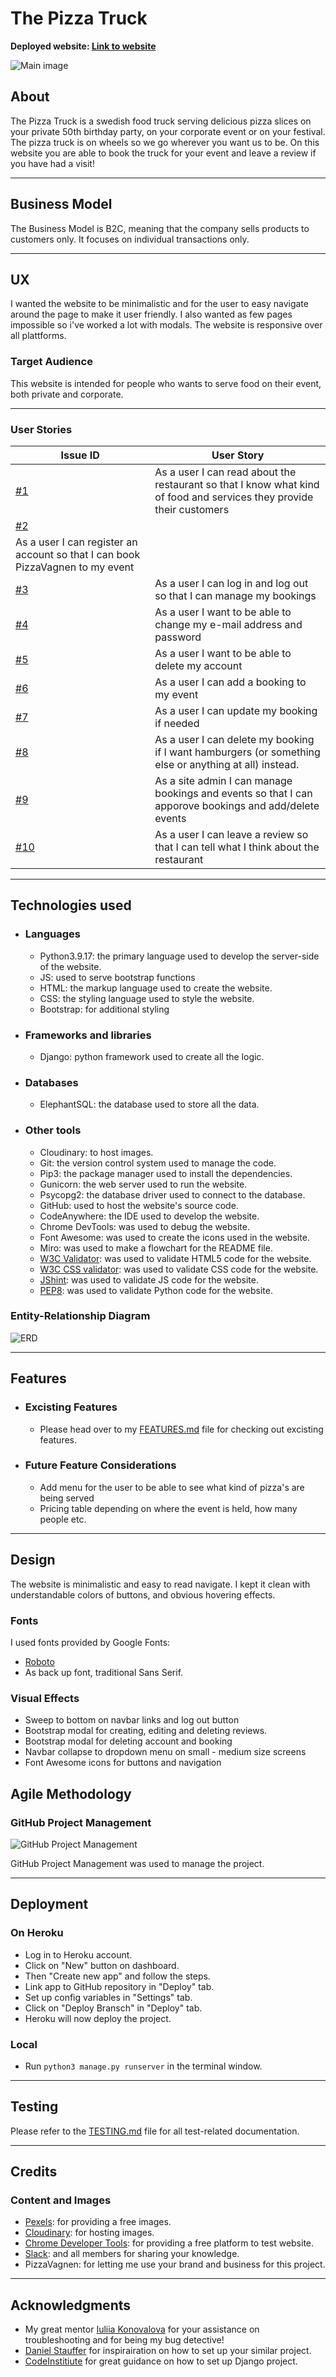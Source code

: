 # The Pizza Truck

**Deployed website: [Link to website](https://pizzavagnen-eb78667e7b70.herokuapp.com/)**

![Main image](docs/img/main_site.png)

## About

The Pizza Truck is a swedish food truck serving delicious pizza slices on your private 50th birthday party, on your corporate event or on your festival.
The pizza truck is on wheels so we go wherever you want us to be. On this website you are able to book the truck for your event and leave a review if you have had a visit!

---

## Business Model

The Business Model is B2C, meaning that the company sells products to customers only.
It focuses on individual transactions only.

---

## UX

I wanted the website to be minimalistic and for the user to easy navigate around the page to make it user friendly. I also wanted as few pages impossible so i've worked a lot with modals. The website is responsive over all plattforms.

### Target Audience

This website is intended for people who wants to serve food on their event, both private and corporate.

---

### User Stories

| Issue ID    | User Story |
|-------------|-------------|
| [#1](https://github.com/simonjellvert/pizzavagnen/issues/1) | As a user I can read about the restaurant so that I know what kind of food and services they provide their customers |
| [#2](https://github.com/simonjellvert/pizzavagnen/issues/2) |
As a user I can register an account so that I can book PizzaVagnen to my event |
| [#3](https://github.com/simonjellvert/pizzavagnen/issues/3) | As a user I can log in and log out so that I can manage my bookings |
| [#4](https://github.com/simonjellvert/pizzavagnen/issues/4) | As a user I want to be able to change my e-mail address and password |
| [#5](https://github.com/simonjellvert/pizzavagnen/issues/5) | As a user I want to be able to delete my account |
| [#6](https://github.com/simonjellvert/pizzavagnen/issues/6) | As a user I can add a booking to my event |
| [#7](https://github.com/simonjellvert/pizzavagnen/issues/7) | As a user I can update my booking if needed |
| [#8](https://github.com/simonjellvert/pizzavagnen/issues/8) | As a user I can delete my booking if I want hamburgers (or something else or anything at all) instead. |
| [#9](https://github.com/simonjellvert/pizzavagnen/issues/9) | As a site admin I can manage bookings and events so that I can apporove bookings and add/delete events |
| [#10](https://github.com/simonjellvert/pizzavagnen/issues/10) | As a user I can leave a review so that I can tell what I think about the restaurant |

---

## Technologies used

- ### Languages

  - Python3.9.17: the primary language used to develop the server-side of the website.
  - JS: used to serve bootstrap functions
  - HTML: the markup language used to create the website.
  - CSS: the styling language used to style the website.
  - Bootstrap: for additional styling

- ### Frameworks and libraries

  - Django: python framework used to create all the logic.

- ### Databases

  - ElephantSQL: the database used to store all the data.
  
- ### Other tools

  - Cloudinary: to host images.
  - Git: the version control system used to manage the code.
  - Pip3: the package manager used to install the dependencies.
  - Gunicorn: the web server used to run the website.
  - Psycopg2: the database driver used to connect to the database.
  - GitHub: used to host the website's source code.
  - CodeAnywhere: the IDE used to develop the website.
  - Chrome DevTools: was used to debug the website.
  - Font Awesome: was used to create the icons used in the website.
  - Miro: was used to make a flowchart for the README file.
  - [W3C Validator](https://validator.w3.org/): was used to validate HTML5 code for the website.
  - [W3C CSS validator](https://jigsaw.w3.org/css-validator/): was used to validate CSS code for the website.
  - [JShint](https://jshint.com/): was used to validate JS code for the website.
  - [PEP8](https://pep8.org/): was used to validate Python code for the website.

### Entity-Relationship Diagram

![ERD](docs/ERD/pizzatruck.erd.jpg)

---

## Features

- ### Excisting Features
  
  - Please head over to my [FEATURES.md](FEATURES.md) file for checking out excisting features.

- ### Future Feature Considerations
  
  - Add menu for the user to be able to see what kind of pizza's are being served
  - Pricing table depending on where the event is held, how many people etc.

---

## Design

The website is minimalistic and easy to read navigate.
I kept it clean with understandable colors of buttons, and obvious hovering effects.

### Fonts

I used fonts provided by Google Fonts:
- [Roboto](https://fonts.google.com/specimen/Roboto)
- As back up font, traditional Sans Serif.

### Visual Effects

- Sweep to bottom on navbar links and log out button
- Bootstrap modal for creating, editing and deleting reviews.
- Bootstrap modal for deleting account and booking
- Navbar collapse to dropdown menu on small - medium size screens
- Font Awesome icons for buttons and navigation

## Agile Methodology

### GitHub Project Management

  ![GitHub Project Management](docs/img/github_project.png)

GitHub Project Management was used to manage the project.

---

## Deployment

### On Heroku

- Log in to Heroku account.
- Click on "New" button on dashboard.
- Then "Create new app" and follow the steps.
- Link app to GitHub repository in "Deploy" tab.
- Set up config variables in "Settings" tab.
- Click on "Deploy Bransch" in "Deploy" tab.
- Heroku will now deploy the project.

### Local

- Run `python3 manage.py runserver` in the terminal window.

---

## Testing

Please refer to the [TESTING.md](TESTING.md) file for all test-related documentation.

---

## Credits

### Content and Images

- [Pexels](https://www.pexels.com/sv-se/): for providing a free images.
- [Cloudinary](https://cloudinary.com/?&utm_campaign=1329&utm_content=instapagelogocta-selfservetest): for hosting images.
- [Chrome Developer Tools](https://developer.chrome.com/extensions/devtools_inspector): for providing a free platform to test website.
- [Slack](https://slack.com/): and all members for sharing your knowledge.
- PizzaVagnen: for letting me use your brand and business for this project.

---

## Acknowledgments

- My great mentor [Iuliia Konovalova](https://github.com/IuliiaKonovalova) for your assistance on troubleshooting and for being my bug detective!
- [Daniel Stauffer](https://github.com/RebellionWebdesign) for inspirairation on how to set up your similar project.
- [CodeInstitiute](https://codeinstitute.net) for great guidance on how to set up Django project.
